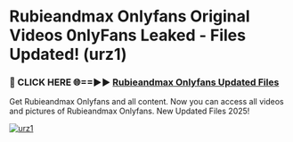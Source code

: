 # Rubieandmax Onlyfans Original Videos 0nlyFans Leaked - Files Updated! (urz1)

<h3>🔴 CLICK HERE 🌐==►► <a href="https://tinyurl.com/ehrbuxhb" rel="nofollow">Rubieandmax Onlyfans Updated Files</a></h3>

Get Rubieandmax Onlyfans and all content. Now you can access all videos and pictures of Rubieandmax Onlyfans. New Updated Files 2025!

[![urz1](https://i.imgur.com/lVYEuWS.gif)](https://tinyurl.com/ehrbuxhb)
